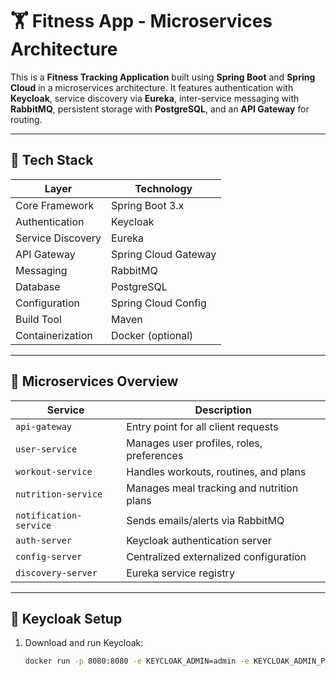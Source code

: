 # 🏋️ Fitness App - Microservices Architecture

This is a **Fitness Tracking Application** built using **Spring Boot** and **Spring Cloud** in a microservices architecture. It features authentication with **Keycloak**, service discovery via **Eureka**, inter-service messaging with **RabbitMQ**, persistent storage with **PostgreSQL**, and an **API Gateway** for routing.

---

## 🧰 Tech Stack

| Layer | Technology |
|------|------------|
| Core Framework | Spring Boot 3.x |
| Authentication | Keycloak |
| Service Discovery | Eureka |
| API Gateway | Spring Cloud Gateway |
| Messaging | RabbitMQ |
| Database | PostgreSQL |
| Configuration | Spring Cloud Config |
| Build Tool | Maven |
| Containerization | Docker (optional) |

---

## 🧱 Microservices Overview

| Service | Description |
|--------|-------------|
| `api-gateway` | Entry point for all client requests |
| `user-service` | Manages user profiles, roles, preferences |
| `workout-service` | Handles workouts, routines, and plans |
| `nutrition-service` | Manages meal tracking and nutrition plans |
| `notification-service` | Sends emails/alerts via RabbitMQ |
| `auth-server` | Keycloak authentication server |
| `config-server` | Centralized externalized configuration |
| `discovery-server` | Eureka service registry |

---

## 🔐 Keycloak Setup

1. Download and run Keycloak:
   ```bash
   docker run -p 8080:8080 -e KEYCLOAK_ADMIN=admin -e KEYCLOAK_ADMIN_PASSWORD=admin quay.io/keycloak/keycloak:24.0.3 start-dev


